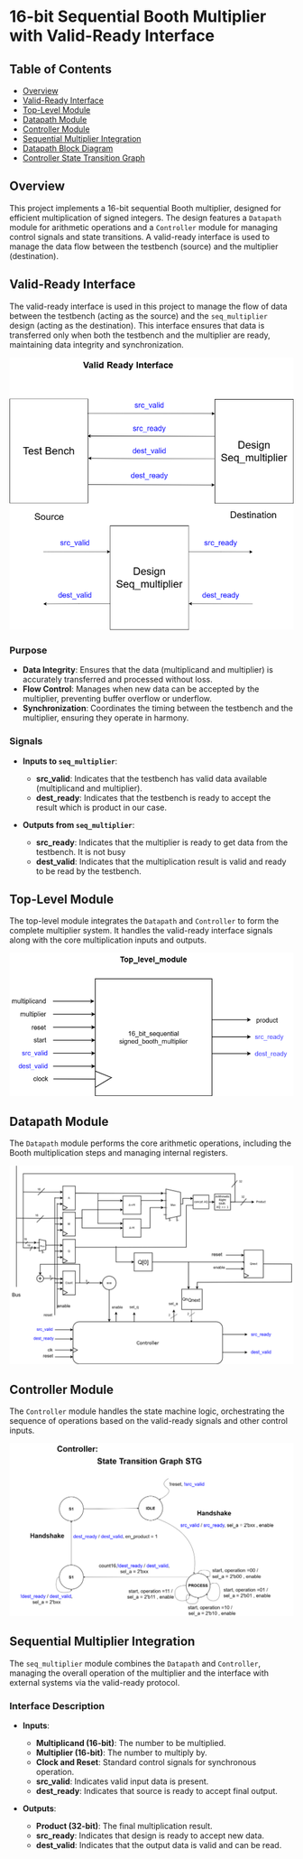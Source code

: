 # 16-bit Sequential Booth Multiplier with Valid-Ready Interface

## Table of Contents
- [Overview](#overview)
- [Valid-Ready Interface](#valid-ready-interface)
- [Top-Level Module](#top-level-module)
- [Datapath Module](#datapath-module)
- [Controller Module](#controller-module)
- [Sequential Multiplier Integration](#sequential-multiplier-integration)
- [Datapath Block Diagram](#datapath-block-diagram)
- [Controller State Transition Graph](#controller-state-transition-graph)

## Overview
This project implements a 16-bit sequential Booth multiplier, designed for efficient multiplication of signed integers. The design features a `Datapath` module for arithmetic operations and a `Controller` module for managing control signals and state transitions. A valid-ready interface is used to manage the data flow between the testbench (source) and the multiplier (destination).

## Valid-Ready Interface
The valid-ready interface is used in this project to manage the flow of data between the testbench (acting as the source) and the `seq_multiplier` design (acting as the destination). This interface ensures that data is transferred only when both the testbench and the multiplier are ready, maintaining data integrity and synchronization.

![Valid-Ready-Interface](./docs/valid_ready_interface.png)

### Purpose
- **Data Integrity**: Ensures that the data (multiplicand and multiplier) is accurately transferred and processed without loss.
- **Flow Control**: Manages when new data can be accepted by the multiplier, preventing buffer overflow or underflow.
- **Synchronization**: Coordinates the timing between the testbench and the multiplier, ensuring they operate in harmony.

### Signals
- **Inputs to `seq_multiplier`**:
  - **src_valid**: Indicates that the testbench has valid data available (multiplicand and multiplier).
  - **dest_ready**: Indicates that the testbench is ready to accept the result which is product in our case.

- **Outputs from `seq_multiplier`**:
  - **src_ready**: Indicates that the multiplier is ready to get data from the testbench. It is not busy
  - **dest_valid**: Indicates that the multiplication result is valid and ready to be read by the testbench.

## Top-Level Module
The top-level module integrates the `Datapath` and `Controller` to form the complete multiplier system. It handles the valid-ready interface signals along with the core multiplication inputs and outputs.

![Top Level Diagram](./docs/Top_level_diagram.png)

## Datapath Module
The `Datapath` module performs the core arithmetic operations, including the Booth multiplication steps and managing internal registers.

![Datapath Block Diagram](./docs/datapath_16_bit_sequential_multiplier.png)

## Controller Module
The `Controller` module handles the state machine logic, orchestrating the sequence of operations based on the valid-ready signals and other control inputs.

![Controller State Transition Graph](./docs/Controller_val_ready.png)

## Sequential Multiplier Integration
The `seq_multiplier` module combines the `Datapath` and `Controller`, managing the overall operation of the multiplier and the interface with external systems via the valid-ready protocol.

### Interface Description
- **Inputs**:
  - **Multiplicand (16-bit)**: The number to be multiplied.
  - **Multiplier (16-bit)**: The number to multiply by.
  - **Clock and Reset**: Standard control signals for synchronous operation.
  - **src_valid**: Indicates valid input data is present.
  - **dest_ready**: Indicates that source is ready to accept final output.

- **Outputs**:
  - **Product (32-bit)**: The final multiplication result.
  - **src_ready**: Indicates that design is ready to accept new data.
  - **dest_valid**: Indicates that the output data is valid and can be read.

